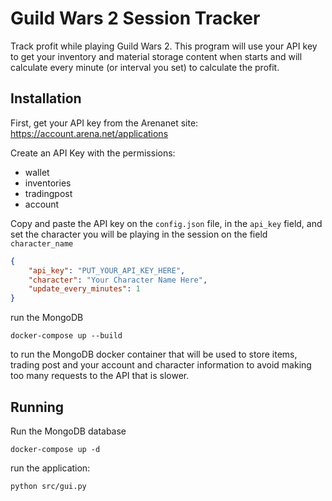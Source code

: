 #  Guild Wars 2 Session Tracker

Track profit while playing Guild Wars 2. This program will use your API key to get your inventory and material storage content when starts and will calculate every minute (or interval you set) to calculate the profit.

## Installation

First, get your API key from the Arenanet site: https://account.arena.net/applications

Create an API Key with the permissions:

+ wallet
+ inventories
+ tradingpost
+ account

Copy and paste the API key on the `config.json` file, in the `api_key` field, and set the character you will be playing in the session on the field `character_name`

```json
{
    "api_key": "PUT_YOUR_API_KEY_HERE",
    "character": "Your Character Name Here",
    "update_every_minutes": 1
}
```

run the MongoDB
```
docker-compose up --build
```
to run the MongoDB docker container that will be used to store items, trading post and your account and character information to avoid making too many requests to the API that is slower.


## Running

Run the MongoDB database
```
docker-compose up -d
```

run the application:

```
python src/gui.py
```
